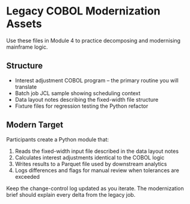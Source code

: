 # Legacy COBOL Modernization Assets

Use these files in Module 4 to practice decomposing and modernising mainframe logic.

## Structure

- Interest adjustment COBOL program – the primary routine you will translate
- Batch job JCL sample showing scheduling context
- Data layout notes describing the fixed-width file structure
- Fixture files for regression testing the Python refactor

## Modern Target

Participants create a Python module that:

1. Reads the fixed-width input file described in the data layout notes
2. Calculates interest adjustments identical to the COBOL logic
3. Writes results to a Parquet file used by downstream analytics
4. Logs differences and flags for manual review when tolerances are exceeded

Keep the change-control log updated as you iterate. The modernization brief should explain every delta from the legacy job.
